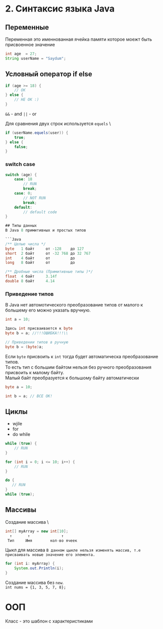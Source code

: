 # 2. Синтаксис языка Java

## Переменные
Переменная это именнованная ячейка памяти которое моежт быть присвоенное значение
```Java
int age  = 27;
String userName = "Saydum";
```

## Условный оператор if else
```Java
if (age >= 18) {
    // OK
} else {
    // НЕ OK :)
}
```
`&&` - and
`||` - or

Для сравнения двух строк используется `equels` \
```Java
if (userName.equels(user)) {
    true;
} else {
    false;
}
```
### switch case
```Java
switch (age) {
    case: 18
        // RUN
        break;
    case: 0;
        // NOT RUN
        break;
    default:
        // default code
}

## Типы данных
В Java 8 примитивных и простых типов

```Java
/** Целые числа */ 
byte   1 байт     от -128    до 127
short  2 байт     от -32 768 до 32 767
int    4 байт     от         до
long   8 байт     от         до

/** Дробные числа (Примитивные типы )*/ 
float  4 байт     3.14f
double 8 байт     4.14

```

### Приведение типов
В Java нет автомотического преобразование типов от малого к большему его можно указать вручную.
```Java
int a = 10;

Здесь int присваивается к byte
byte b = a; //!!!ОШИБКА!!!\\

// Приведении типов в ручную
byte b = (byte)a;
```

Если `byte` присвоить к `int` тогда будет автоматическа преобразование типов. \
То есть тип с большим байтом нельзя без ручного преобразования присвоить к малому байту. \
Малый байт преобразуется к большому байту автоматически
```Java
byte a = 10;

int b = a; // ВСЕ OK!
```

## Циклы
- wjile
- for
- do while

```Java
while (true) {
    // RUN
}

for (int i = 0; i <= 10; i++) {
    // RUN
}

do {
   // RUN 
}
while (true);
```

## Массивы

Создание массива \
```Java
int[] myArray = new int[10];
  ↑       ↑              ↑
 Тип     Имя        кол-во ячеек
```
Цыкл для массива `В данном цыкле нельзя изменять массив, т.е присваивать новые значение его элемента.`
```Java
for (int i: myArray) {
    System.out.Println(i);
}
```
Создание массива без `new`. \
`int nums = {1, 3, 5, 7, 8};`


# ООП

Класс - это шаблон с характеристиками